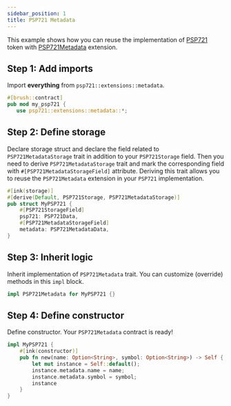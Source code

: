 ```yaml
---
sidebar_position: 1
title: PSP721 Metadata
---
```


This example shows how you can reuse the implementation of [PSP721](https://github.com/Supercolony-net/openbrush-contracts/tree/main/contracts/token/psp721) token with [PSP721Metadata](https://github.com/Supercolony-net/openbrush-contracts/tree/main/contracts/token/psp721/src/extensions/metadata.rs) extension.

## Step 1: Add imports

Import **everything** from `psp721::extensions::metadata`.

```rust
#[brush::contract]
pub mod my_psp721 {
   use psp721::extensions::metadata::*;
```

## Step 2: Define storage

Declare storage struct and declare the field related to `PSP721MetadataStorage` trait in addition to your `PSP721Storage` field. Then you need to derive `PSP721MetadataStorage` trait and mark the corresponding field with `#[PSP721MetadataStorageField]` attribute. Deriving this trait allows you to reuse the `PSP721Metadata` extension in your `PSP721` implementation.

```rust
#[ink(storage)]
#[derive(Default, PSP721Storage, PSP721MetadataStorage)]
pub struct MyPSP721 {
    #[PSP721StorageField]
    psp721: PSP721Data,
    #[PSP721MetadataStorageField]
    metadata: PSP721MetadataData,
}
```

## Step 3: Inherit logic

Inherit implementation of `PSP721Metadata` trait. You can customize (override) methods in this `impl` block.

```rust
impl PSP721Metadata for MyPSP721 {}
```

## Step 4: Define constructor

Define constructor. Your `PSP721Metadata` contract is ready!

```rust
impl MyPSP721 {
    #[ink(constructor)]
    pub fn new(name: Option<String>, symbol: Option<String>) -> Self {
        let mut instance = Self::default();
        instance.metadata.name = name;
        instance.metadata.symbol = symbol;
        instance
    }
}
```
